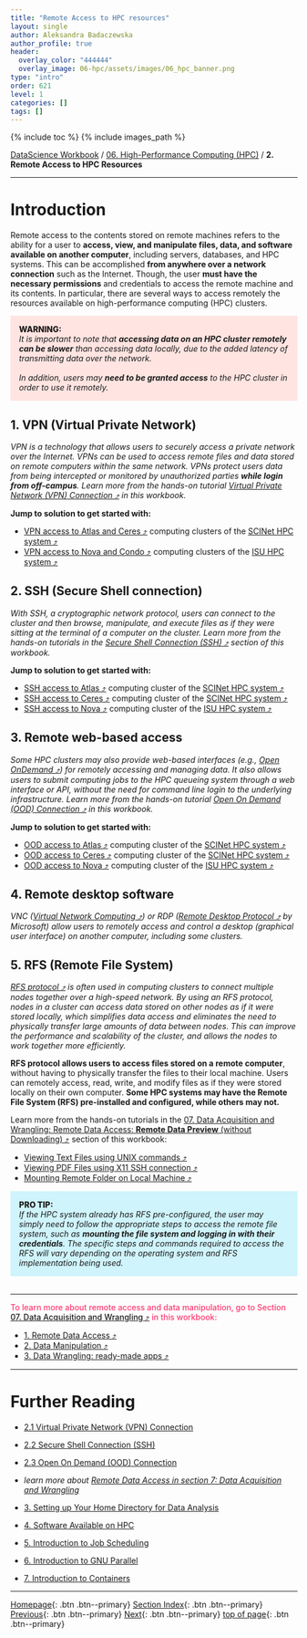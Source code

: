 ```yaml
---
title: "Remote Access to HPC resources"
layout: single
author: Aleksandra Badaczewska
author_profile: true
header:
  overlay_color: "444444"
  overlay_image: 06-hpc/assets/images/06_hpc_banner.png
type: "intro"
order: 621
level: 1
categories: []
tags: []
---
```


{% include toc %}
{% include images_path %}

[DataScience Workbook](https://datascience.101workbook.org/) / [06. High-Performance Computing (HPC)](../00-IntroToHPC-LandingPage.md) / **2. Remote Access to HPC Resources**

---


# Introduction

Remote access to the contents stored on remote machines refers to the ability for a user to **access, view, and manipulate files, data, and software available on another computer**, including servers, databases, and HPC systems. This can be accomplished **from anywhere over a network connection** such as the Internet. Though, the user **must have the necessary permissions** and credentials to access the remote machine and its contents. In particular, there are several ways to access remotely the resources available on high-performance computing (HPC) clusters.

<div style="background: mistyrose; padding: 15px; margin-bottom: 20px;">
<span style="font-weight:800;">WARNING:</span>
<br><span style="font-style:italic;">
It is important to note that <b>accessing data on an HPC cluster remotely can be slower</b> than accessing data locally, due to the added latency of transmitting data over the network. <br><br>In addition, users may <b>need to be granted access</b> to the HPC cluster in order to use it remotely.
</span>
</div>


## **1. VPN (Virtual Private Network)**

<i>VPN is a technology that allows users to securely access a private network over the Internet. VPNs can be used to access remote files and data stored on remote computers within the same network. VPNs protect users data from being intercepted or monitored by unauthorized parties <b>while login from off-campus</b>. Learn more from the hands-on tutorial <a href="https://datascience.101workbook.org/06-IntroToHPC/02-FILE-ACCESS/02-virtual-private-network" target="_blank">Virtual Private Network (VPN) Connection  ⤴</a> in this workbook.</i>

**Jump to solution to get started with:**
* <a href="https://scinet.usda.gov/guides/access/vpn#scinet-vpn" target="_blank">VPN access to Atlas and Ceres  ⤴</a> computing clusters of the <a href="https://datascience.101workbook.org/06-IntroToHPC/01-HPC-NETWORKS/02-SCINET/01-scient-network-intro" target="_blank">SCINet HPC system  ⤴</a>
* <a href="http://vpn.iastate.edu/" target="_blank">VPN access to Nova and Condo  ⤴</a> computing clusters of the <a href="https://datascience.101workbook.org/06-IntroToHPC/01-HPC-NETWORKS/03-ISUHPC/01-isu-hpc-intro" target="_blank">ISU HPC system  ⤴</a>

## **2. SSH (Secure Shell connection)**

*With SSH, a cryptographic network protocol, users can connect to the cluster and then browse, manipulate, and execute files as if they were sitting at the terminal of a computer on the cluster. Learn more from the hands-on tutorials in the <a href="https://datascience.101workbook.org/06-IntroToHPC/02-FILE-ACCESS/03-secure-shell-connection" target="_blank">Secure Shell Connection (SSH)  ⤴</a> section of this workbook.*

**Jump to solution to get started with:**
  * <a href="https://datascience.101workbook.org/06-IntroToHPC/01-HPC-NETWORKS/02-SCINET/02-scinet-atlas-cluster#3-terminal-access" target="_blank">SSH access to Atlas  ⤴</a> computing cluster of the <a href="https://datascience.101workbook.org/06-IntroToHPC/01-HPC-NETWORKS/02-SCINET/01-scient-network-intro" target="_blank">SCINet HPC system  ⤴</a>
  * <a href="https://scinet.usda.gov/guides/access/login#using-ssh-to-connect" target="_blank">SSH access to Ceres  ⤴</a> computing cluster of the <a href="https://datascience.101workbook.org/06-IntroToHPC/01-HPC-NETWORKS/02-SCINET/01-scient-network-intro" target="_blank">SCINet HPC system  ⤴</a>
  * <a href="https://datascience.101workbook.org/06-IntroToHPC/01-HPC-NETWORKS/03-ISUHPC/03-isu-hpc-nova-cluster#access-and-login" target="_blank">SSH access to Nova  ⤴</a> computing cluster of the <a href="https://datascience.101workbook.org/06-IntroToHPC/01-HPC-NETWORKS/03-ISUHPC/01-isu-hpc-intro" target="_blank">ISU HPC system  ⤴</a>


## **3. Remote web-based access**

*Some HPC clusters may also provide web-based interfaces (e.g., <a href="https://openondemand.org" target="_blank">Open OnDemand  ⤴</a>) for remotely accessing and managing data. It also allows users to submit computing jobs to the HPC queueing system through a web interface or API, without the need for command line login to the underlying infrastructure. Learn more from the hands-on tutorial <a href="https://datascience.101workbook.org/06-IntroToHPC/02-FILE-ACCESS/04-open-on-demand" target="_blank">Open On Demand (OOD) Connection  ⤴</a> in this workbook.*

**Jump to solution to get started with:**
  * <a href="https://datascience.101workbook.org/06-IntroToHPC/01-HPC-NETWORKS/02-SCINET/02-scinet-atlas-cluster#open-ondemand-login" target="_blank">OOD access to Atlas  ⤴</a> computing cluster of the <a href="https://datascience.101workbook.org/06-IntroToHPC/01-HPC-NETWORKS/02-SCINET/01-scient-network-intro" target="_blank">SCINet HPC system  ⤴</a>
  * <a href="https://scinet.usda.gov/guides/access/open-ondemand#open-ondemand-interface-guide" target="_blank">OOD access to Ceres  ⤴</a> computing cluster of the <a href="https://datascience.101workbook.org/06-IntroToHPC/01-HPC-NETWORKS/02-SCINET/01-scient-network-intro" target="_blank">SCINet HPC system  ⤴</a>
  * <a href="https://www.hpc.iastate.edu/guides/open-ondemand" target="_blank">OOD access to Nova  ⤴</a> computing cluster of the <a href="https://datascience.101workbook.org/06-IntroToHPC/01-HPC-NETWORKS/03-ISUHPC/01-isu-hpc-intro" target="_blank">ISU HPC system  ⤴</a>

## **4. Remote desktop software**

<i>VNC (<a href="https://en.wikipedia.org/wiki/Virtual_Network_Computing" target="_blank">Virtual Network Computing  ⤴</a>) or RDP (<a href="https://en.wikipedia.org/wiki/Remote_Desktop_Protocol" target="_blank">Remote Desktop Protocol  ⤴</a> by Microsoft) allow users to remotely access and control a desktop (graphical user interface) on another computer, including some clusters.</i>

## **5. RFS (Remote File System)**

<i><a href="https://en.wikipedia.org/wiki/Remote_File_Sharing" target="_blank">RFS protocol  ⤴</a> is often used in computing clusters to connect multiple nodes together over a high-speed network. By using an RFS protocol, nodes in a cluster can access data stored on other nodes as if it were stored locally, which simplifies data access and eliminates the need to physically transfer large amounts of data between nodes. This can improve the performance and scalability of the cluster, and allows the nodes to work together more efficiently.</i>

<b>RFS protocol allows users to access files stored on a remote computer</b>, without having to physically transfer the files to their local machine. Users can remotely access, read, write, and modify files as if they were stored locally on their own computer. <b>Some HPC systems may have the Remote File System (RFS) pre-installed and configured, while others may not.</b>

Learn more from the hands-on tutorials in the <a href="https://datascience.101workbook.org/07-DataParsing/01-FILE-ACCESS/04-0-remote-data-preview" target="_blank">07. Data Acquisition and Wrangling: Remote Data Access: <b>Remote Data Preview</b> (without Downloading)  ⤴</a> section of this workbook:
* <a href="https://datascience.101workbook.org/07-DataParsing/01-FILE-ACCESS/04-1-tutorial-view-text-files-unix" target="_blank">Viewing Text Files using UNIX commands  ⤴</a>
* <a href="https://datascience.101workbook.org/07-DataParsing/01-FILE-ACCESS/04-2-tutorial-view-pdf-files-x11" target="_blank">Viewing PDF Files using X11 SSH connection  ⤴</a>
* <a href="https://datascience.101workbook.org/07-DataParsing/01-FILE-ACCESS/04-3-tutorial-mount-remote-folder" target="_blank">Mounting Remote Folder on Local Machine  ⤴</a>

<div style="background: #cff4fc; padding: 15px;">
<span style="font-weight:800;">PRO TIP:</span>
<br><span style="font-style:italic;">
If the HPC system already has RFS pre-configured, the user may simply need to follow the appropriate steps to access the remote file system, such as <b>mounting the file system and logging in with their credentials</b>. The specific steps and commands required to access the RFS will vary depending on the operating system and RFS implementation being used.
</span>
</div><br>

---

<span style="color: #ff3870;font-weight: 500;">To learn more about remote access and data manipulation, go to Section <a href="https://datascience.101workbook.org/07-DataParsing/00-DataParsing-LandingPage" target="_blank">07. Data Acquisition and Wrangling  ⤴</a> in this workbook:</span>
* <a href="https://datascience.101workbook.org/07-DataParsing/01-FILE-ACCESS/01-remote-data-access" target="_blank">1. Remote Data Access  ⤴</a>
* <a href="https://datascience.101workbook.org/07-DataParsing/02-DATA-MANIPULATION/01-data-manipulation" target="_blank">2. Data Manipulation  ⤴</a>
* <a href="https://datascience.101workbook.org/07-DataParsing/03-DATA-WRANGLING-APPS/00-data-wrangling-apps" target="_blank">3. Data Wrangling: ready-made apps  ⤴</a>

___
# Further Reading
* [2.1 Virtual Private Network (VPN) Connection](02-virtual-private-network.md)
* [2.2 Secure Shell Connection (SSH)](03-secure-shell-connection.md)
* [2.3 Open On Demand (OOD) Connection](04-open-on-demand.md)
* <i>learn more about [Remote Data Access in section 7: Data Acquisition and Wrangling](../../07-DataParsing/01-FILE-ACCESS/01-remote-data-access)</i>

* [3. Setting up Your Home Directory for Data Analysis](../03-HOME-DIRECTORY/00-setting-up-home-directory)
* [4. Software Available on HPC](../04-SOFTWARE/01-software-available-on-HPC)
* [5. Introduction to Job Scheduling](../05-JOB-QUEUE/00-introduction-to-job-scheduling)
* [6. Introduction to GNU Parallel](../06-PARALLEL/01-introduction-to-gnu-parallel)
* [7. Introduction to Containers](../07-CONTAINERS/00-introduction-to-containers)

___

[Homepage](../../index.md){: .btn  .btn--primary}
[Section Index](../00-DataParsing-LandingPage){: .btn  .btn--primary}
[Previous](../01-HPC-NETWORKS/01-introduction-to-hpc-infrastructure){: .btn  .btn--primary}
[Next](02-virtual-private-network){: .btn  .btn--primary}
[top of page](#introduction){: .btn  .btn--primary}
